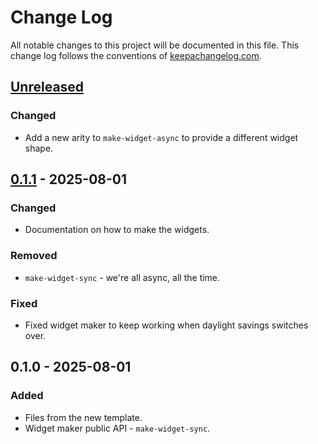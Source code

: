 # Change Log
All notable changes to this project will be documented in this file. This change log follows the conventions of [keepachangelog.com](http://keepachangelog.com/).

## [Unreleased]
### Changed
- Add a new arity to `make-widget-async` to provide a different widget shape.

## [0.1.1] - 2025-08-01
### Changed
- Documentation on how to make the widgets.

### Removed
- `make-widget-sync` - we're all async, all the time.

### Fixed
- Fixed widget maker to keep working when daylight savings switches over.

## 0.1.0 - 2025-08-01
### Added
- Files from the new template.
- Widget maker public API - `make-widget-sync`.

[Unreleased]: https://sourcehost.site/your-name/bling-stubs/compare/0.1.1...HEAD
[0.1.1]: https://sourcehost.site/your-name/bling-stubs/compare/0.1.0...0.1.1
